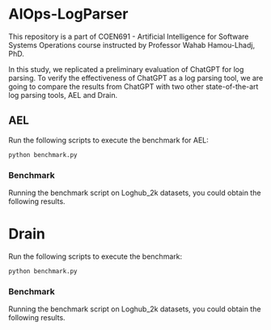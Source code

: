 # AIOps-LogParser
This repository is a part of COEN691 - Artificial Intelligence for Software Systems Operations course instructed by Professor Wahab Hamou-Lhadj, PhD.

In this study, we replicated a preliminary evaluation of ChatGPT for log parsing. To verify the effectiveness of ChatGPT as a log parsing tool, we are going to compare the results from ChatGPT with two other state-of-the-art log parsing tools, AEL and Drain.


## AEL


Run the following scripts to execute the benchmark for AEL:

```
python benchmark.py
```

### Benchmark

Running the benchmark script on Loghub_2k datasets, you could obtain the following results.

# Drain

Run the following scripts to execute the benchmark:

```
python benchmark.py
```

### Benchmark

Running the benchmark script on Loghub_2k datasets, you could obtain the following results.
